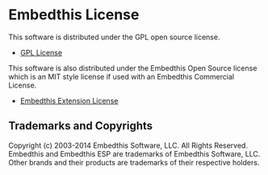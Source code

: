 Embedthis License
===

This software is distributed under the GPL open source license.

* [GPL License](http://www.gnu.org/licenses/gpl-2.0.html)

This software is also distributed under the Embedthis Open Source
license which is an MIT style license if used with an Embedthis
Commercial License.

* [Embedthis Extension License](https://embedthis.com/licensing/extension.html)

Trademarks and Copyrights
---
Copyright (c) 2003-2014 Embedthis Software, LLC. All Rights Reserved.
Embedthis and Embedthis ESP are trademarks of Embedthis Software, LLC.
Other brands and their products are trademarks of their respective holders.
